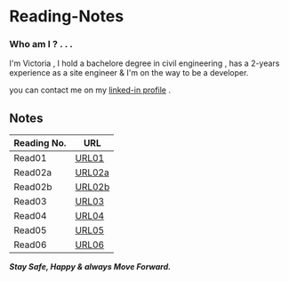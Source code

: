 # Reading-Notes




### Who am I ? . . .

 I'm Victoria , I hold a bachelore degree in civil engineering , has a 2-years experience as a site engineer & I'm on the way to be a developer.

you can contact me on my [linked-in profile](https://www.linkedin.com/in/victoria-f-abuzulof-0a0997200/) .




## Notes 


 | Reading No. |       URL            |
  -------------|----------------------
 | Read01      | [URL01](Read01.md)   |
 | Read02a     | [URL02a](Read02a.md) |
 | Read02b     | [URL02b](Read02b.md) |
 | Read03      | [URL03](Read03.md)   |
 | Read04      | [URL04](Read04.md)   |
 | Read05      | [URL05](Read05.md)   |
 | Read06      | [URL06](Read06.md)   |
  
  
  ***Stay Safe, Happy & always Move Forward.*** 